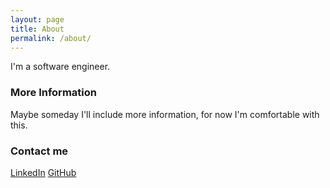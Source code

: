 ```yaml
---
layout: page
title: About
permalink: /about/
---
```


I'm a software engineer.

### More Information

Maybe someday I'll include more information, for now I'm comfortable with this.

### Contact me

[LinkedIn](https://www.linkedin.com/in/marshallgallatin)
[GitHub](https://github.com/marshallgallatin)
